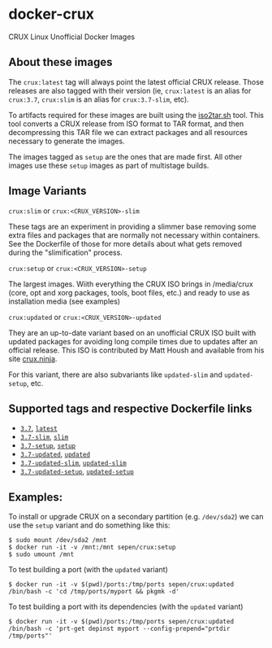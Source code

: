 # docker-crux

CRUX Linux Unofficial Docker Images


## About these images

The `crux:latest` tag will always point the latest official CRUX release. Those releases are also tagged with their version (ie, `crux:latest` is an alias for `crux:3.7`, `crux:slim` is an alias for `crux:3.7-slim`, etc).

To artifacts required for these images are built using the [iso2tar.sh](https://github.com/sepen/docker-crux/blob/main/iso2tar.sh) tool. This tool converts a CRUX release from ISO format to TAR format, and then decompressing this TAR file we can extract packages and all resources necessary to generate the images.

The images tagged as `setup` are the ones that are made first. All other images use these `setup` images as part of multistage builds.

## Image Variants

`crux:slim` or `crux:<CRUX_VERSION>-slim`

These tags are an experiment in providing a slimmer base removing some extra files and packages that are normally not necessary within containers.
See the Dockerfile of those for more details about what gets removed during the "slimification" process.

`crux:setup` or `crux:<CRUX_VERSION>-setup`

The largest images. Wiith everything the CRUX ISO brings in /media/crux (core, opt and xorg packages, tools, boot files, etc.) and ready to use as installation media (see examples)

`crux:updated` or `crux:<CRUX_VERSION>-updated`

They are an up-to-date variant based on an unofficial CRUX ISO built with updated packages for avoiding long compile times due to updates after an official release. This ISO is contributed by Matt Housh and available from his site [crux.ninja](https://crux.ninja/updated-iso/).

For this variant, there are also subvariants like `updated-slim` and `updated-setup`, etc.


## Supported tags and respective Dockerfile links

* [`3.7`](https://github.com/sepen/docker-crux/blob/main/3.7/Dockerfile), [`latest`](https://github.com/sepen/docker-crux/blob/main/3.7/Dockerfile) 
* [`3.7-slim`](https://github.com/sepen/docker-crux/blob/main/3.7-slim/Dockerfile), [`slim`](https://github.com/sepen/docker-crux/blob/main/3.7-slim/Dockerfile)
* [`3.7-setup`](https://github.com/sepen/docker-crux/blob/main/3.7-setup/Dockerfile), [`setup`](https://github.com/sepen/docker-crux/blob/main/3.7-setup/Dockerfile) 
* [`3.7-updated`](https://github.com/sepen/docker-crux/blob/main/3.7-updated/Dockerfile), [`updated`](https://github.com/sepen/docker-crux/blob/main/3.7-updated/Dockerfile)
* [`3.7-updated-slim`](https://github.com/sepen/docker-crux/blob/main/3.7-updated-slim/Dockerfile), [`updated-slim`](https://github.com/sepen/docker-crux/blob/main/3.7-updated-slim/Dockerfile)
* [`3.7-updated-setup`](https://github.com/sepen/docker-crux/blob/main/3.7-updated-setup/Dockerfile), [`updated-setup`](https://github.com/sepen/docker-crux/blob/main/3.7-updated-setup/Dockerfile) 


## Examples:

To install or upgrade CRUX on a secondary partition (e.g. `/dev/sda2`) we can use the `setup` variant and do something like this:
```
$ sudo mount /dev/sda2 /mnt
$ docker run -it -v /mnt:/mnt sepen/crux:setup
$ sudo umount /mnt
```

To test building a port (with the `updated` variant)
```
$ docker run -it -v $(pwd)/ports:/tmp/ports sepen/crux:updated /bin/bash -c 'cd /tmp/ports/myport && pkgmk -d'
``` 

To test building a port with its dependencies (with the `updated` variant)

```
$ docker run -it -v $(pwd)/ports:/tmp/ports sepen/crux:updated /bin/bash -c 'prt-get depinst myport --config-prepend="prtdir /tmp/ports"'
```